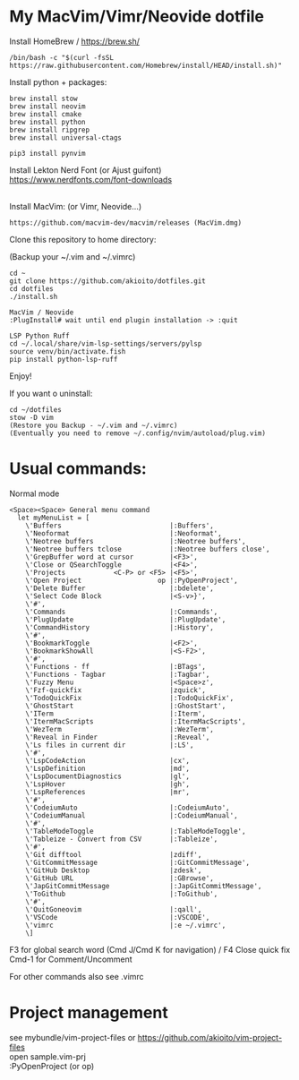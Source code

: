 # My MacVim/Vimr/Neovide dotfile


Install HomeBrew  / https://brew.sh/ 
```
/bin/bash -c "$(curl -fsSL https://raw.githubusercontent.com/Homebrew/install/HEAD/install.sh)"
```

Install python + packages:
```
brew install stow
brew install neovim
brew install cmake
brew install python
brew install ripgrep
brew install universal-ctags

pip3 install pynvim
```

Install Lekton Nerd Font (or Ajust guifont)<br>
https://www.nerdfonts.com/font-downloads <br><br>


Install MacVim: (or Vimr, Neovide...)
```
https://github.com/macvim-dev/macvim/releases (MacVim.dmg)
```

Clone this repository to  home directory:

(Backup your ~/.vim and ~/.vimrc)

```fish  
cd ~
git clone https://github.com/akioito/dotfiles.git
cd dotfiles
./install.sh

MacVim / Neovide 
:PlugInstall# wait until end plugin installation -> :quit

LSP Python Ruff
cd ~/.local/share/vim-lsp-settings/servers/pylsp
source venv/bin/activate.fish
pip install python-lsp-ruff
```  

Enjoy!

If you want o uninstall:
```  
cd ~/dotfiles
stow -D vim
(Restore you Backup - ~/.vim and ~/.vimrc)
(Eventually you need to remove ~/.config/nvim/autoload/plug.vim)

```  

# Usual commands:
Normal mode     
```  
<Space><Space> General menu command
  let myMenuList = [
    \'Buffers                           |:Buffers',
    \'Neoformat                         |:Neoformat',
    \'Neotree buffers                   |:Neotree buffers',
    \'Neotree buffers tclose            |:Neotree buffers close',
    \'GrepBuffer word at cursor         |<F3>',
    \'Close or QSearchToggle            |<F4>',
    \'Projects            <C-P> or <F5> |<F5>',
    \'Open Project                   op |:PyOpenProject',
    \'Delete Buffer                     |:bdelete',
    \'Select Code Block                 |<S-v>}',
    \'#',
    \'Commands                          |:Commands',
    \'PlugUpdate                        |:PlugUpdate',
    \'CommandHistory                    |:History',
    \'#',
    \'BookmarkToggle                    |<F2>',
    \'BookmarkShowAll                   |<S-F2>',
    \'#',
    \'Functions - ff                    |:BTags',
    \'Functions - Tagbar                |:Tagbar',
    \'Fuzzy Menu                        |<Space>z',
    \'Fzf-quickfix                      |zquick',
    \'TodoQuickFix                      |:TodoQuickFix',
    \'GhostStart                        |:GhostStart',
    \'ITerm                             |:Iterm',
    \'ItermMacScripts                   |:ItermMacScripts',
    \'WezTerm                           |:WezTerm',
    \'Reveal in Finder                  |:Reveal',
    \'Ls files in current dir           |:LS',
    \'#',
    \'LspCodeAction                     |cx',
    \'LspDefinition                     |md',
    \'LspDocumentDiagnostics            |gl',
    \'LspHover                          |gh',
    \'LspReferences                     |mr',
    \'#',
    \'CodeiumAuto                       |:CodeiumAuto',
    \'CodeiumManual                     |:CodeiumManual',
    \'#',
    \'TableModeToggle                   |:TableModeToggle',
    \'Tableize - Convert from CSV       |:Tableize',
    \'#',
    \'Git difftool                      |zdiff',
    \'GitCommitMessage                  |:GitCommitMessage',
    \'GitHub Desktop                    |zdesk',
    \'GitHub URL                        |:GBrowse',
    \'JapGitCommitMessage               |:JapGitCommitMessage',
    \'ToGithub                          |:ToGithub',
    \'#',
    \'QuitGoneovim                      |:qall',
    \'VSCode                            |:VSCODE',
    \'vimrc                             |:e ~/.vimrc',
    \]
```

F3  for global search word (Cmd J/Cmd K for navigation) / F4 Close quick fix<br> 
Cmd-1 for Comment/Uncomment<br> 

For other commands also see .vimrc

# Project management
see mybundle/vim-project-files or https://github.com/akioito/vim-project-files<br> 
open sample.vim-prj<br>
:PyOpenProject (or op)


